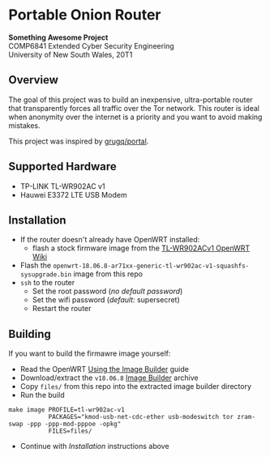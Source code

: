 # Portable Onion Router

**Something Awesome Project**  
COMP6841 Extended Cyber Security Engineering  
University of New South Wales, 20T1

## Overview

The goal of this project was to build an inexpensive, ultra-portable router that transparently forces all traffic over the Tor network. This router is ideal when anonymity over the internet is a priority and you want to avoid making mistakes.

This project was inspired by [grugq/portal](https://github.com/grugq/portal).

## Supported Hardware

* TP-LINK TL-WR902AC v1
* Hauwei E3372 LTE USB Modem

## Installation

* If the router doesn't already have OpenWRT installed:
  * flash a stock firmware image from the [TL-WR902ACv1 OpenWRT Wiki](https://openwrt.org/toh/tp-link/tl-wr902ac_v1)
* Flash the `openwrt-18.06.8-ar71xx-generic-tl-wr902ac-v1-squashfs-sysupgrade.bin` image from this repo
* `ssh` to the router
  * Set the root password (_no default password_)
  * Set the wifi password (_default:_ supersecret)
  * Restart the router

## Building

If you want to build the firmawre image yourself:

* Read the OpenWRT [Using the Image Builder](https://openwrt.org/docs/guide-user/additional-software/imagebuilder) guide
* Download/extract the `v18.06.8` [Image Builder](https://downloads.openwrt.org/releases/18.06.8/targets/ar71xx/generic/) archive
* Copy `files/` from this repo into the extracted image builder directory
* Run the build

```shell
make image PROFILE=tl-wr902ac-v1
           PACKAGES="kmod-usb-net-cdc-ether usb-modeswitch tor zram-swap -ppp -ppp-mod-pppoe -opkg"
           FILES=files/
```

* Continue with _Installation_ instructions above
